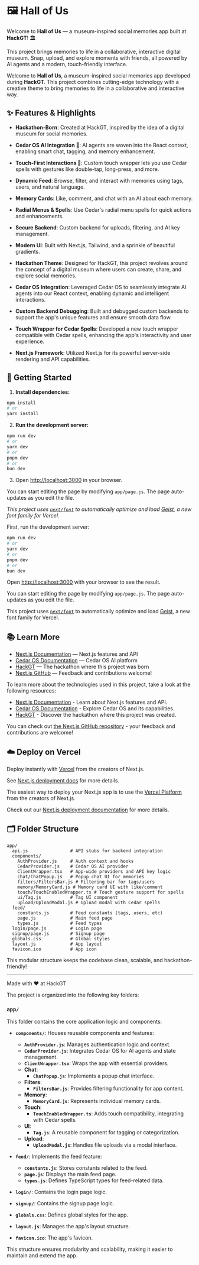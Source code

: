 # 🖼️ Hall of Us

Welcome to **Hall of Us** — a museum-inspired social memories app built at **HackGT**! 🏛️

This project brings memories to life in a collaborative, interactive digital museum. Snap, upload, and explore moments with friends, all powered by AI agents and a modern, touch-friendly interface.

Welcome to **Hall of Us**, a museum-inspired social memories app developed during **HackGT**. This project combines cutting-edge technology with a creative theme to bring memories to life in a collaborative and interactive way.

## ✨ Features & Highlights

- **Hackathon-Born**: Created at HackGT, inspired by the idea of a digital museum for social memories.
- **Cedar OS AI Integration 🤖**: AI agents are woven into the React context, enabling smart chat, tagging, and memory enhancement.
- **Touch-First Interactions 📱**: Custom touch wrapper lets you use Cedar spells with gestures like double-tap, long-press, and more.
- **Dynamic Feed**: Browse, filter, and interact with memories using tags, users, and natural language.
- **Memory Cards**: Like, comment, and chat with an AI about each memory.
- **Radial Menus & Spells**: Use Cedar's radial menu spells for quick actions and enhancements.
- **Secure Backend**: Custom backend for uploads, filtering, and AI key management.
- **Modern UI**: Built with Next.js, Tailwind, and a sprinkle of beautiful gradients.

- **Hackathon Theme**: Designed for HackGT, this project revolves around the concept of a digital museum where users can create, share, and explore social memories.
- **Cedar OS Integration**: Leveraged Cedar OS to seamlessly integrate AI agents into our React context, enabling dynamic and intelligent interactions.
- **Custom Backend Debugging**: Built and debugged custom backends to support the app's unique features and ensure smooth data flow.
- **Touch Wrapper for Cedar Spells**: Developed a new touch wrapper compatible with Cedar spells, enhancing the app's interactivity and user experience.
- **Next.js Framework**: Utilized Next.js for its powerful server-side rendering and API capabilities.

## 🚀 Getting Started

1. **Install dependencies:**

```bash
npm install
# or
yarn install
```

2. **Run the development server:**

```bash
npm run dev
# or
yarn dev
# or
pnpm dev
# or
bun dev
```

3. Open [http://localhost:3000](http://localhost:3000) in your browser.

You can start editing the page by modifying `app/page.js`. The page auto-updates as you edit the file.

_This project uses [`next/font`](https://nextjs.org/docs/app/building-your-application/optimizing/fonts) to automatically optimize and load [Geist](https://vercel.com/font), a new font family for Vercel._

First, run the development server:

```bash
npm run dev
# or
yarn dev
# or
pnpm dev
# or
bun dev
```

Open [http://localhost:3000](http://localhost:3000) with your browser to see the result.

You can start editing the page by modifying `app/page.js`. The page auto-updates as you edit the file.

This project uses [`next/font`](https://nextjs.org/docs/app/building-your-application/optimizing/fonts) to automatically optimize and load [Geist](https://vercel.com/font), a new font family for Vercel.

## 📚 Learn More

- [Next.js Documentation](https://nextjs.org/docs) — Next.js features and API
- [Cedar OS Documentation](https://cedar-os.com/docs) — Cedar OS AI platform
- [HackGT](https://hack.gt) — The hackathon where this project was born
- [Next.js GitHub](https://github.com/vercel/next.js) — Feedback and contributions welcome!

To learn more about the technologies used in this project, take a look at the following resources:

- [Next.js Documentation](https://nextjs.org/docs) - Learn about Next.js features and API.
- [Cedar OS Documentation](https://cedar-os.com/docs) - Explore Cedar OS and its capabilities.
- [HackGT](https://hack.gt) - Discover the hackathon where this project was created.

You can check out [the Next.js GitHub repository](https://github.com/vercel/next.js) - your feedback and contributions are welcome!

## ☁️ Deploy on Vercel

Deploy instantly with [Vercel](https://vercel.com/new?utm_medium=default-template&filter=next.js&utm_source=create-next-app&utm_campaign=create-next-app-readme) from the creators of Next.js.

See [Next.js deployment docs](https://nextjs.org/docs/app/building-your-application/deploying) for more details.

The easiest way to deploy your Next.js app is to use the [Vercel Platform](https://vercel.com/new?utm_medium=default-template&filter=next.js&utm_source=create-next-app&utm_campaign=create-next-app-readme) from the creators of Next.js.

Check out our [Next.js deployment documentation](https://nextjs.org/docs/app/building-your-application/deploying) for more details.

## 🗂️ Folder Structure

```
app/
  api.js                # API stubs for backend integration
  components/
    AuthProvider.js     # Auth context and hooks
    CedarProvider.js    # Cedar OS AI provider
    ClientWrapper.tsx   # App-wide providers and API key logic
    chat/ChatPopup.js   # Popup chat UI for memories
    filters/FiltersBar.js # Filtering bar for tags/users
    memory/MemoryCard.js # Memory card UI with like/comment
    touch/TouchEnabledWrapper.ts # Touch gesture support for spells
    ui/Tag.js           # Tag UI component
    upload/UploadModal.js # Upload modal with Cedar spells
  feed/
    constants.js        # Feed constants (tags, users, etc)
    page.js             # Main feed page
    types.js            # Feed types
  login/page.js         # Login page
  signup/page.js        # Signup page
  globals.css           # Global styles
  layout.js             # App layout
  favicon.ico           # App icon
```

This modular structure keeps the codebase clean, scalable, and hackathon-friendly!

---

Made with ❤️ at HackGT

The project is organized into the following key folders:

### `app/`

This folder contains the core application logic and components:

- **`components/`**: Houses reusable components and features:

  - **`AuthProvider.js`**: Manages authentication logic and context.
  - **`CedarProvider.js`**: Integrates Cedar OS for AI agents and state management.
  - **`ClientWrapper.tsx`**: Wraps the app with essential providers.
  - **Chat**:
    - **`ChatPopup.js`**: Implements a popup chat interface.
  - **Filters**:
    - **`FiltersBar.js`**: Provides filtering functionality for app content.
  - **Memory**:
    - **`MemoryCard.js`**: Represents individual memory cards.
  - **Touch**:
    - **`TouchEnabledWrapper.ts`**: Adds touch compatibility, integrating with Cedar spells.
  - **UI**:
    - **`Tag.js`**: A reusable component for tagging or categorization.
  - **Upload**:
    - **`UploadModal.js`**: Handles file uploads via a modal interface.

- **`feed/`**: Implements the feed feature:

  - **`constants.js`**: Stores constants related to the feed.
  - **`page.js`**: Displays the main feed page.
  - **`types.js`**: Defines TypeScript types for feed-related data.

- **`login/`**: Contains the login page logic.
- **`signup/`**: Contains the signup page logic.

- **`globals.css`**: Defines global styles for the app.
- **`layout.js`**: Manages the app's layout structure.
- **`favicon.ico`**: The app's favicon.

This structure ensures modularity and scalability, making it easier to maintain and extend the app.
